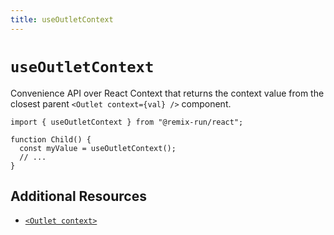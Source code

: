 ```yaml
---
title: useOutletContext
---
```


# `useOutletContext`

Convenience API over React Context that returns the context value from the closest parent `<Outlet context={val} />` component.

```tsx
import { useOutletContext } from "@remix-run/react";

function Child() {
  const myValue = useOutletContext();
  // ...
}
```

## Additional Resources

- [`<Outlet context>`][outlet-context]

[outlet-context]: ../components/outlet#context
